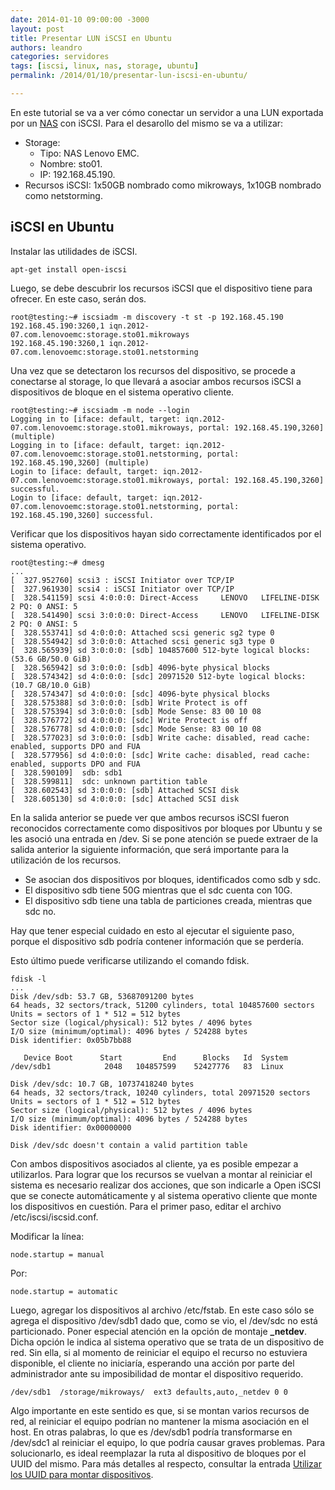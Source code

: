 ```yaml
---
date: 2014-01-10 09:00:00 -3000
layout: post
title: Presentar LUN iSCSI en Ubuntu
authors: leandro
categories: servidores
tags: [iscsi, linux, nas, storage, ubuntu]
permalink: /2014/01/10/presentar-lun-iscsi-en-ubuntu/

---
```


En este tutorial se va a ver cómo conectar un servidor a una LUN exportada por
un [NAS](https://es.wikipedia.org/wiki/Almacenamiento_conectado_en_red) con
iSCSI. Para el desarollo del mismo se va a utilizar: <!-- more -->

* Storage:
  * Tipo: NAS Lenovo EMC.
  * Nombre: sto01.
  * IP: 192.168.45.190.
* Recursos iSCSI: 1x50GB nombrado como mikroways, 1x10GB nombrado como
netstorming.

## iSCSI en Ubuntu

Instalar las utilidades de iSCSI.

```
apt-get install open-iscsi
```

Luego, se debe descubrir los recursos iSCSI que el dispositivo tiene para
ofrecer. En este caso, serán dos.

```
root@testing:~# iscsiadm -m discovery -t st -p 192.168.45.190
192.168.45.190:3260,1 iqn.2012-07.com.lenovoemc:storage.sto01.mikroways
192.168.45.190:3260,1 iqn.2012-07.com.lenovoemc:storage.sto01.netstorming
```

Una vez que se detectaron los recursos del dispositivo, se procede a conectarse
al storage, lo que llevará a asociar ambos recursos iSCSI a dispositivos de
bloque en el sistema operativo cliente.

```
root@testing:~# iscsiadm -m node --login
Logging in to [iface: default, target: iqn.2012-07.com.lenovoemc:storage.sto01.mikroways, portal: 192.168.45.190,3260] (multiple)
Logging in to [iface: default, target: iqn.2012-07.com.lenovoemc:storage.sto01.netstorming, portal: 192.168.45.190,3260] (multiple)
Login to [iface: default, target: iqn.2012-07.com.lenovoemc:storage.sto01.mikroways, portal: 192.168.45.190,3260] successful.
Login to [iface: default, target: iqn.2012-07.com.lenovoemc:storage.sto01.netstorming, portal: 192.168.45.190,3260] successful.
```

Verificar que los dispositivos hayan sido correctamente identificados por el
sistema operativo.

```
root@testing:~# dmesg
...
[  327.952760] scsi3 : iSCSI Initiator over TCP/IP
[  327.961930] scsi4 : iSCSI Initiator over TCP/IP
[  328.541159] scsi 4:0:0:0: Direct-Access     LENOVO   LIFELINE-DISK    2 PQ: 0 ANSI: 5
[  328.541490] scsi 3:0:0:0: Direct-Access     LENOVO   LIFELINE-DISK    2 PQ: 0 ANSI: 5
[  328.553741] sd 4:0:0:0: Attached scsi generic sg2 type 0
[  328.554942] sd 3:0:0:0: Attached scsi generic sg3 type 0
[  328.565939] sd 3:0:0:0: [sdb] 104857600 512-byte logical blocks: (53.6 GB/50.0 GiB)
[  328.565942] sd 3:0:0:0: [sdb] 4096-byte physical blocks
[  328.574342] sd 4:0:0:0: [sdc] 20971520 512-byte logical blocks: (10.7 GB/10.0 GiB)
[  328.574347] sd 4:0:0:0: [sdc] 4096-byte physical blocks
[  328.575388] sd 3:0:0:0: [sdb] Write Protect is off
[  328.575394] sd 3:0:0:0: [sdb] Mode Sense: 83 00 10 08
[  328.576772] sd 4:0:0:0: [sdc] Write Protect is off
[  328.576778] sd 4:0:0:0: [sdc] Mode Sense: 83 00 10 08
[  328.577023] sd 3:0:0:0: [sdb] Write cache: disabled, read cache: enabled, supports DPO and FUA
[  328.577956] sd 4:0:0:0: [sdc] Write cache: disabled, read cache: enabled, supports DPO and FUA
[  328.590109]  sdb: sdb1
[  328.599811]  sdc: unknown partition table
[  328.602543] sd 3:0:0:0: [sdb] Attached SCSI disk
[  328.605130] sd 4:0:0:0: [sdc] Attached SCSI disk
```

En la salida anterior se puede ver que ambos recursos iSCSI fueron reconocidos
correctamente como dispositivos por bloques por Ubuntu y se les asoció una
entrada en /dev. Si se pone atención se puede extraer de la salida anterior la
siguiente información, que será importante para la utilización de los recursos.

* Se asocian dos dispositivos por bloques, identificados como sdb y sdc.
* El dispositivo sdb tiene 50G mientras que el sdc cuenta con 10G.
* El dispositivo sdb tiene una tabla de particiones creada, mientras que sdc no.

Hay que tener especial cuidado en esto al ejecutar el siguiente paso, porque el
dispositivo sdb podría contener información que se perdería.

Esto último puede verificarse utilizando el comando fdisk.

```
fdisk -l
...
Disk /dev/sdb: 53.7 GB, 53687091200 bytes
64 heads, 32 sectors/track, 51200 cylinders, total 104857600 sectors
Units = sectors of 1 * 512 = 512 bytes
Sector size (logical/physical): 512 bytes / 4096 bytes
I/O size (minimum/optimal): 4096 bytes / 524288 bytes
Disk identifier: 0x05b7bb88

   Device Boot      Start         End      Blocks   Id  System
/dev/sdb1            2048   104857599    52427776   83  Linux

Disk /dev/sdc: 10.7 GB, 10737418240 bytes
64 heads, 32 sectors/track, 10240 cylinders, total 20971520 sectors
Units = sectors of 1 * 512 = 512 bytes
Sector size (logical/physical): 512 bytes / 4096 bytes
I/O size (minimum/optimal): 4096 bytes / 524288 bytes
Disk identifier: 0x00000000

Disk /dev/sdc doesn't contain a valid partition table
```

Con ambos dispositivos asociados al cliente, ya es posible empezar a
utilizarlos. Para lograr que los recursos se vuelvan a montar al reiniciar el
sistema es necesario realizar dos acciones, que son indicarle a Open iSCSI que
se conecte automáticamente y al sistema operativo cliente que monte los
dispositivos en cuestión. Para el primer paso, editar el archivo
/etc/iscsi/iscsid.conf.

Modificar la línea:

```
node.startup = manual
```

Por:

```
node.startup = automatic
```

Luego, agregar los dispositivos al archivo /etc/fstab. En este caso sólo se
agrega el dispositivo /dev/sdb1 dado que, como se vio, el /dev/sdc no está
particionado. Poner especial atención en la opción de montaje **_netdev**.
Dicha opción le indica al sistema operativo que se trata de un dispositivo de
red. Sin ella, si al momento de reiniciar el equipo el recurso no estuviera
disponible, el cliente no iniciaría, esperando una acción por parte del
administrador ante su imposibilidad de montar el dispositivo requerido.

```
/dev/sdb1  /storage/mikroways/  ext3 defaults,auto,_netdev 0 0
```

Algo importante en este sentido es que, si se montan varios recursos de red, al
reiniciar el equipo podrían no mantener la misma asociación en el host. En otras
palabras, lo que es /dev/sdb1 podría transformarse en /dev/sdc1 al reiniciar el
equipo, lo que podría causar graves problemas. Para solucionarlo, es ideal
reemplazar la ruta al dispositivo de bloques por el UUID del mismo. Para más
detalles al respecto, consultar la entrada
[Utilizar los UUID para montar dispositivos](/2013/12/21/utilizar-los-uuid-para-montar-dispositivos/).
